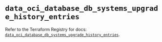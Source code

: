 # `data_oci_database_db_systems_upgrade_history_entries`

Refer to the Terraform Registry for docs: [`data_oci_database_db_systems_upgrade_history_entries`](https://registry.terraform.io/providers/oracle/oci/7.19.0/docs/data-sources/database_db_systems_upgrade_history_entries).

